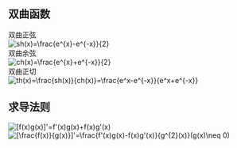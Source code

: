 ## 双曲函数
双曲正弦   
![](https://latex.codecogs.com/gif.latex?sh(x)=\frac{e^{x}-e^{-x}}{2} "sh(x)=\frac{e^{x}-e^{-x}}{2}")   
双曲余弦   
![](https://latex.codecogs.com/gif.latex?ch(x)=\frac{e^{x}+e^{-x}}{2} "ch(x)=\frac{e^{x}+e^{-x}}{2}")   
双曲正切   
![](https://latex.codecogs.com/gif.latex?th(x)=\frac{sh(x)}{ch(x)}=\frac{e^x-e^{-x}}{e^x+e^{-x}} "th(x)=\frac{sh(x)}{ch(x)}=\frac{e^x-e^{-x}}{e^x+e^{-x}}")   
## 求导法则
![](https://latex.codecogs.com/gif.latex?[f(x)g(x)]'=f'(x)g(x)+f(x)g'(x) "[f(x)g(x)]'=f'(x)g(x)+f(x)g'(x)")   
![](https://latex.codecogs.com/gif.latex?[\frac{f(x)}{g(x)}]'=\frac{f'(x)g(x)-f(x)g'(x)}{g^{2}(x)}(g(x)\neq&space;0) "[\frac{f(x)}{g(x)}]'=\frac{f'(x)g(x)-f(x)g'(x)}{g^{2}(x)}(g(x)\neq 0)")   